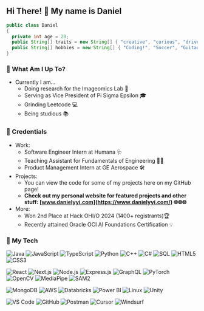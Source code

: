 ## Hi There! 👋 My name is Daniel

```java
public class Daniel
{
  private int age = 20;
  public String[] traits = new String[] { "creative", "curious", "driven", "tall" };
  public String[] hobbies = new String[] { "Coding!", "Soccer", "Guitar", "Basketball", "Cooking", "Sleeping" };
}
```
### 📍 What Am I Up To?
- Currently I am...
  - Doing research for the Imageomics Lab 🔬 
  - Serving as Vice President of Pi Sigma Epsilon 🎓
  - Grinding Leetcode 💻
  - Being studious 📚

### 💼 Credentials
- Work:
  - Software Engineer Intern at Humana 🩺
  - Teaching Assistant for Fundamentals of Engineering 👨‍🏫
  - Product Management Intern at GE Aerospace 🛠️
- Projects:
  - You can view the code for some of my projects here on my GitHub page!
  - **Check out my personal website for featured projects and other stuff: [www.danielyyi.com](https://www.danielyyi.com/) 🌐🌐🌐**
- More:
  - Won 2nd Place at Hack OHI/O 2024 (1400+ registrants)🏆
  - Recently attained Oracle OCI AI Foundations Certification 💡
   
### 🧰 My Tech
![Java](https://img.shields.io/badge/-Java-E34F26?style=for-the-badge&logo=java&logoColor=white)
![JavaScript](https://img.shields.io/badge/-JavaScript-23555f?style=for-the-badge&logo=javascript&logoColor=white)
![TypeScript](https://img.shields.io/badge/-TypeScript-3178C6?style=for-the-badge&logo=typescript&logoColor=white)
![Python](https://img.shields.io/badge/-Python-285f65?style=for-the-badge&logo=python&logoColor=white)
![C++](https://img.shields.io/badge/-C++-00599C?style=for-the-badge&logo=c%2B%2B&logoColor=white) 
![C#](https://img.shields.io/badge/-C%23-239120?style=for-the-badge&logo=c-sharp&logoColor=white)
![SQL](https://img.shields.io/badge/-SQL-003B57?style=for-the-badge&logo=postgresql&logoColor=white)
![HTML5](https://img.shields.io/badge/-HTML5-E34F26?style=for-the-badge&logo=html5&logoColor=white) 
![CSS3](https://img.shields.io/badge/-CSS3-1572B6?style=for-the-badge&logo=css3&logoColor=white) 

![React](https://img.shields.io/badge/-React-316c5e?style=for-the-badge&logo=react&logoColor=white)
![Next.js](https://img.shields.io/badge/-Next.js-000000?style=for-the-badge&logo=next.js&logoColor=white) 
![Node.js](https://img.shields.io/badge/-Node.js-3c7f5d?style=for-the-badge&logo=node.js&logoColor=white) 
![Express.js](https://img.shields.io/badge/-Express.js-000000?style=for-the-badge&logo=express&logoColor=white) 
![GraphQL](https://img.shields.io/badge/-GraphQL-52985b?style=for-the-badge&logo=graphql&logoColor=white) 
![PyTorch](https://img.shields.io/badge/-PyTorch-EE4C2C?style=for-the-badge&logo=pytorch&logoColor=white) 
![OpenCV](https://img.shields.io/badge/-OpenCV-5C3EE8?style=for-the-badge&logo=opencv&logoColor=white) 
![MediaPipe](https://img.shields.io/badge/-MediaPipe-cdd148?style=for-the-badge&logo=mediapipe&logoColor=black) 
![SAM2](https://img.shields.io/badge/-SAM2-4B9CD3?style=for-the-badge&logo=meta&logoColor=white)

![MongoDB](https://img.shields.io/badge/-MongoDB-4a935c?style=for-the-badge&logo=mongodb&logoColor=white) 
![AWS](https://img.shields.io/badge/-AWS-232F3E?style=for-the-badge&logo=amazon-aws&logoColor=white) 
![Databricks](https://img.shields.io/badge/-Databricks-FF3621?style=for-the-badge&logo=databricks&logoColor=white) 
![Power BI](https://img.shields.io/badge/-Power%20BI-F2C811?style=for-the-badge&logo=power-bi&logoColor=black) 
![Linux](https://img.shields.io/badge/-Linux-FCC624?style=for-the-badge&logo=linux&logoColor=black) 
![Unity](https://img.shields.io/badge/-Unity-555555?style=for-the-badge&logo=unity&logoColor=white) 

![VS Code](https://img.shields.io/badge/-VS%20Code-007ACC?style=for-the-badge&logo=visual-studio-code&logoColor=white)
![GitHub](https://img.shields.io/badge/-GitHub-181717?style=for-the-badge&logo=github&logoColor=white) 
![Postman](https://img.shields.io/badge/-Postman-FF6C37?style=for-the-badge&logo=postman&logoColor=white) 
![Cursor](https://img.shields.io/badge/-Cursor-0A84FF?style=for-the-badge&logo=cursor&logoColor=white) 
![Windsurf](https://img.shields.io/badge/-Windsurf-4B9CD3?style=for-the-badge&logo=wind&logoColor=white)
